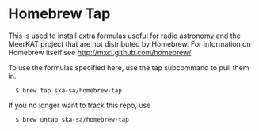# Homebrew Tap

This is used to install extra formulas useful for radio astronomy and the
MeerKAT project that are not distributed by Homebrew. For information on
Homebrew itself see http://mxcl.github.com/homebrew/

To use the formulas specified here, use the tap subcommand to pull them in.

```
  $ brew tap ska-sa/homebrew-tap
```

If you no longer want to track this repo, use

```
  $ brew untap ska-sa/homebrew-tap
```

